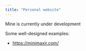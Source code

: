 ```yaml
---
title: "Personal website"
---
```


Mine is currently under development

Some well-designed examples:
- https://minimaxir.com/
